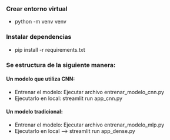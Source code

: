 ### Crear entorno virtual
- python -m venv venv

### Instalar dependencias
- pip install -r requirements.txt

### Se estructura de la siguiente manera:
#### Un modelo que utiliza CNN:
- Entrenar el modelo: Ejecutar archivo entrenar_modelo_cnn.py
- Ejecutarlo en local: streamlit run app_cnn.py
#### Un modelo tradicional:
- Entrenar el modelo: Ejecutar archivo entrenar_modelo_mlp.py
- Ejecutarlo en local --> streamlit run app_dense.py
